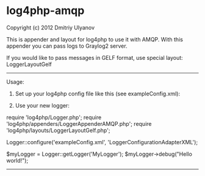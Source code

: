 log4php-amqp
============

Copyright (c) 2012 Dmitriy Ulyanov

This is appender and layout for log4php to use it with AMQP.
With this appender you can pass logs to Graylog2 server.

If you would like to pass messages in GELF format, use special layout: LoggerLayoutGelf

-----------

Usage:

1. Set up your log4php config file like this (see exampleConfig.xml):

    <appender name="MyAMQPAppender" class="LoggerAppenderAMQP">
        <param name="host" value="rabbitmq.lan" />
        <param name="port" value="5672" />
        <param name="vhost" value="my_vhost" />
        <param name="login" value="my_login" />
        <param name="password" value="my_password" />
        <param name="exchangeName" value="my_exchange" />
        <param name="queueName" value="my_queue" />
        <param name="routingKey" value="some_routing_key" />
        <param name="skipConnectionError" value="0" />
        <layout class="LoggerLayoutGelf" />
    </appender>
    <logger name="MyLogger">
        <level value="DEBUG" />
        <appender_ref ref="MyAMQPAppender" />
    </logger>
	
2. Use your new logger:

require 'log4php/Logger.php';
require 'log4php/appenders/LoggerAppenderAMQP.php';
require 'log4php/layouts/LoggerLayoutGelf.php';

Logger::configure('exampleConfig.xml', 'LoggerConfigurationAdapterXML');

$myLogger = Logger::getLogger('MyLogger');
$myLogger->debug("Hello world!");

-----------